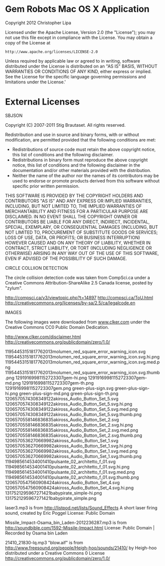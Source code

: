 Gem Robots Mac OS X Application
===============================
Copyright 2012 Christopher Lipa

Licensed under the Apache License, Version 2.0 (the "License");
you may not use this file except in compliance with the License.
You may obtain a copy of the License at

    http://www.apache.org/licenses/LICENSE-2.0

Unless required by applicable law or agreed to in writing, software
distributed under the License is distributed on an "AS IS" BASIS,
WITHOUT WARRANTIES OR CONDITIONS OF ANY KIND, either express or implied.
See the License for the specific language governing permissions and
limitations under the License.'




External Licenses
==================


SBJSON

Copyright (C) 2007-2011 Stig Brautaset. All rights reserved.

Redistribution and use in source and binary forms, with or without
modification, are permitted provided that the following conditions are met:

* Redistributions of source code must retain the above copyright notice, this
  list of conditions and the following disclaimer.
* Redistributions in binary form must reproduce the above copyright notice,
  this list of conditions and the following disclaimer in the documentation
  and/or other materials provided with the distribution.
* Neither the name of the author nor the names of its contributors may be used
  to endorse or promote products derived from this software without specific
  prior written permission.

THIS SOFTWARE IS PROVIDED BY THE COPYRIGHT HOLDERS AND CONTRIBUTORS "AS IS"
AND ANY EXPRESS OR IMPLIED WARRANTIES, INCLUDING, BUT NOT LIMITED TO, THE
IMPLIED WARRANTIES OF MERCHANTABILITY AND FITNESS FOR A PARTICULAR PURPOSE ARE
DISCLAIMED. IN NO EVENT SHALL THE COPYRIGHT OWNER OR CONTRIBUTORS BE LIABLE
FOR ANY DIRECT, INDIRECT, INCIDENTAL, SPECIAL, EXEMPLARY, OR CONSEQUENTIAL
DAMAGES (INCLUDING, BUT NOT LIMITED TO, PROCUREMENT OF SUBSTITUTE GOODS OR
SERVICES; LOSS OF USE, DATA, OR PROFITS; OR BUSINESS INTERRUPTION) HOWEVER
CAUSED AND ON ANY THEORY OF LIABILITY, WHETHER IN CONTRACT, STRICT LIABILITY,
OR TORT (INCLUDING NEGLIGENCE OR OTHERWISE) ARISING IN ANY WAY OUT OF THE USE
OF THIS SOFTWARE, EVEN IF ADVISED OF THE POSSIBILITY OF SUCH DAMAGE.



CIRCLE COLLIION DETECTION

The circle collision detection code was taken from CompSci.ca under 
a Creative Commons Attribution-ShareAlike 2.5 Canada license, posted
by "zylum".

http://compsci.ca/v3/viewtopic.php?t=14897
http://compsci.ca/ToU.html
http://creativecommons.org/licenses/by-sa/2.5/ca/legalcode.en


IMAGES

The following images were downloaded from www.clker.com under the Creative 
Commons CC0 Public Domain Dedication.

http://www.clker.com/disclaimer.html
http://creativecommons.org/publicdomain/zero/1.0/

11954453151817762013molumen_red_square_error_warning_icon.svg
11954453151817762013molumen_red_square_error_warning_icon.svg.hi.png
11954453151817762013molumen_red_square_error_warning_icon.svg.med.png
11954453151817762013molumen_red_square_error_warning_icon.svg.thumb.png
12919169981152723307gem-hi.png
12919169981152723307gem-md.png
12919169981152723307gem-th.png
12919169981152723307gem.png
green-plus-sign.svg
green-plus-sign-hi.png
green-plus-sign-md.png
green-plus-sign-th.png
1206570574308349122akiross_Audio_Button_Set_5.svg
1206570574308349122akiross_Audio_Button_Set_5.svg.hi.png
1206570574308349122akiross_Audio_Button_Set_5.svg.med.png
1206570574308349122akiross_Audio_Button_Set_5.svg.thumb.png
1206570558146836835akiross_Audio_Button_Set_2.svg
1206570558146836835akiross_Audio_Button_Set_2.svg.hi.png
1206570558146836835akiross_Audio_Button_Set_2.svg.med.png
1206570558146836835akiross_Audio_Button_Set_2.svg.thumb.png
1206570536270669982akiross_Audio_Button_Set_1.svg
1206570536270669982akiross_Audio_Button_Set_1.svg.hi.png
1206570536270669982akiross_Audio_Button_Set_1.svg.med.png
1206570536270669982akiross_Audio_Button_Set_1.svg.thumb.png
1194985614534001410pulsante_02_architetto_f_01.svg
1194985614534001410pulsante_02_architetto_f_01.svg.hi.png
1194985614534001410pulsante_02_architetto_f_01.svg.med.png
1194985614534001410pulsante_02_architetto_f_01.svg.thumb.png
1206570547560908424akiross_Audio_Button_Set_4.svg
1206570547560908424akiross_Audio_Button_Set_4.svg.hi.png
1317521295967271421babypirate_simple-hi.png
1317521295967271421babypirate_simple.png

laser3.mp3 is from http://listpod.net/lists/Sound_Effects
A short laser firing sound, created by Eric Poggel 
License: Public Domain


Missile_Impact-Osama_bin_Laden-2012236287.mp3 is from
http://soundbible.com/1592-Missile-Impact.html
License: Public Domain | Recorded by Osama bin Laden

21410_21830-lq.mp3 "blow.aif"
is from http://www.freesound.org/people/Heigh-hoo/sounds/21410/
by Heigh-hoo distributed under a Creative Commons 0 License
http://creativecommons.org/publicdomain/zero/1.0/